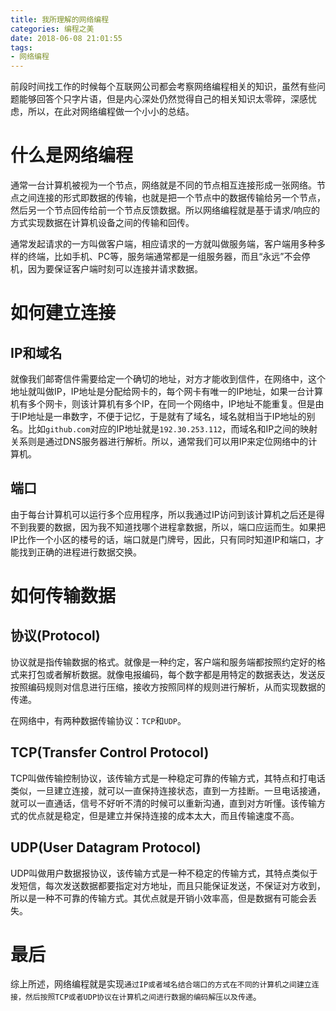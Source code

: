 ```yaml
---
title: 我所理解的网络编程
categories: 编程之美
date: 2018-06-08 21:01:55
tags:
- 网络编程
---
```

前段时间找工作的时候每个互联网公司都会考察网络编程相关的知识，虽然有些问题能够回答个只字片语，但是内心深处仍然觉得自己的相关知识太零碎，深感忧虑，所以，在此对网络编程做一个小小的总结。

# 什么是网络编程
通常一台计算机被视为一个节点，网络就是不同的节点相互连接形成一张网络。节点之间连接的形式即数据的传输，也就是把一个节点中的数据传输给另一个节点，然后另一个节点回传给前一个节点反馈数据。所以网络编程就是基于请求/响应的方式实现数据在计算机设备之间的传输和回传。

通常发起请求的一方叫做客户端，相应请求的一方就叫做服务端，客户端用多种多样的终端，比如手机、PC等，服务端通常都是一组服务器，而且“永远”不会停机，因为要保证客户端时刻可以连接并请求数据。

# 如何建立连接

## IP和域名
就像我们邮寄信件需要给定一个确切的地址，对方才能收到信件，在网络中，这个地址就叫做IP，IP地址是分配给网卡的，每个网卡有唯一的IP地址，如果一台计算机有多个网卡，则该计算机有多个IP，在同一个网络中，IP地址不能重复。但是由于IP地址是一串数字，不便于记忆，于是就有了域名，域名就相当于IP地址的别名。比如`github.com`对应的IP地址就是`192.30.253.112`，而域名和IP之间的映射关系则是通过DNS服务器进行解析。所以，通常我们可以用IP来定位网络中的计算机。

## 端口
由于每台计算机可以运行多个应用程序，所以我通过IP访问到该计算机之后还是得不到我要的数据，因为我不知道找哪个进程拿数据，所以，端口应运而生。如果把IP比作一个小区的楼号的话，端口就是门牌号，因此，只有同时知道IP和端口，才能找到正确的进程进行数据交换。

# 如何传输数据

## 协议(Protocol)
协议就是指传输数据的格式。就像是一种约定，客户端和服务端都按照约定好的格式来打包或者解析数据。就像电报编码，每个数字都是用特定的数据表达，发送反按照编码规则对信息进行压缩，接收方按照同样的规则进行解析，从而实现数据的传递。

在网络中，有两种数据传输协议：`TCP`和`UDP`。

## TCP(Transfer Control Protocol)
TCP叫做传输控制协议，该传输方式是一种稳定可靠的传输方式，其特点和打电话类似，一旦建立连接，就可以一直保持连接状态，直到一方挂断。一旦电话接通，就可以一直通话，信号不好听不清的时候可以重新沟通，直到对方听懂。该传输方式的优点就是稳定，但是建立并保持连接的成本太大，而且传输速度不高。

## UDP(User Datagram Protocol)
UDP叫做用户数据报协议，该传输方式是一种不稳定的传输方式，其特点类似于发短信，每次发送数据都要指定对方地址，而且只能保证发送，不保证对方收到，所以是一种不可靠的传输方式。其优点就是开销小效率高，但是数据有可能会丢失。

# 最后
综上所述，网络编程就是实现`通过IP或者域名结合端口的方式在不同的计算机之间建立连接，然后按照TCP或者UDP协议在计算机之间进行数据的编码解压以及传递`。